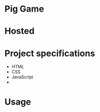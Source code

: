# Pig Game

# Hosted

# Project specifications

- HTML
- CSS
- JavaScript
-

<!-- # Optional To Do -->

# Usage

